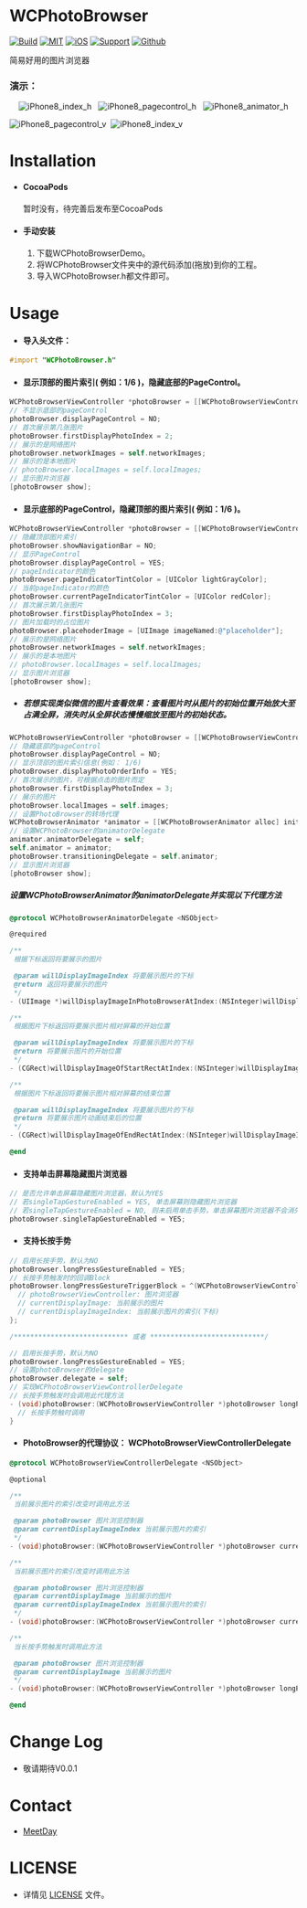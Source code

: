 # WCPhotoBrowser

[![Build](https://img.shields.io/badge/build-passing-green.svg)]() [![MIT](https://img.shields.io/badge/License-MIT-blue.svg)]() [![iOS](https://img.shields.io/badge/platform-iOS-lightgrey.svg)]() [![Support](https://img.shields.io/badge/support-iOS%208%2B-blue.svg)]() [![Github](https://img.shields.io/badge/github-MeetDay-yellowgreen.svg)]()

简易好用的图片浏览器

### 演示：

<div align=center>

![iPhone8_index_h](https://github.com/MeetDay/WCPhotoBrowser/blob/master/Assets/iPhone8_index_v.gif)   ![iPhone8_pagecontrol_h](https://github.com/MeetDay/WCPhotoBrowser/blob/master/Assets/iPhone8_pagecontrol_v.gif)   ![iPhone8_animator_h](https://github.com/MeetDay/WCPhotoBrowser/blob/master/Assets/iPhone8_animator_v.gif)

</div>

![iPhone8_pagecontrol_v](https://github.com/MeetDay/WCPhotoBrowser/blob/master/Assets/iPhone8_pagecontrol_h.gif)  ![iPhone8_index_v](https://github.com/MeetDay/WCPhotoBrowser/blob/master/Assets/iPhone8_index_h.gif)

# Installation

- #### CocoaPods
  
  ​暂时没有，待完善后发布至CocoaPods


- #### 手动安装
  
  1. 下载WCPhotoBrowserDemo。
  2. 将WCPhotoBrowser文件夹中的源代码添加(拖放)到你的工程。
  3. 导入WCPhotoBrowser.h都文件即可。

# Usage

- #### 导入头文件：

``` objective-c
#import "WCPhotoBrowser.h"
```

- #### 显示顶部的图片索引( 例如：1/6 )，隐藏底部的PageControl。

``` objective-c
WCPhotoBrowserViewController *photoBrowser = [[WCPhotoBrowserViewController alloc] init];
// 不显示底部的pageControl
photoBrowser.displayPageControl = NO;
// 首次展示第几张图片
photoBrowser.firstDisplayPhotoIndex = 2;
// 展示的是网络图片
photoBrowser.networkImages = self.networkImages;
// 展示的是本地图片
// photoBrowser.localImages = self.localImages;
// 显示图片浏览器
[photoBrowser show];
```

- #### 显示底部的PageControl，隐藏顶部的图片索引( 例如：1/6 )。

``` objective-c
WCPhotoBrowserViewController *photoBrowser = [[WCPhotoBrowserViewController alloc] init];
// 隐藏顶部图片索引
photoBrowser.showNavigationBar = NO;
// 显示PageControl
photoBrowser.displayPageControl = YES;
// pageIndicator的颜色
photoBrowser.pageIndicatorTintColor = [UIColor lightGrayColor];
// 当前pageIndicator的颜色
photoBrowser.currentPageIndicatorTintColor = [UIColor redColor];
// 首次展示第几张图片
photoBrowser.firstDisplayPhotoIndex = 3;
// 图片加载时的占位图片
photoBrowser.placehoderImage = [UIImage imageNamed:@"placeholder"];
// 展示的是网络图片
photoBrowser.networkImages = self.networkImages;
// 展示的是本地图片
// photoBrowser.localImages = self.localImages;
// 显示图片浏览器
[photoBrowser show];
```

- ##### 若想实现类似微信的图片查看效果：查看图片时从图片的初始位置开始放大至占满全屏，消失时从全屏状态慢慢缩放至图片的初始状态。

``` objective-c
WCPhotoBrowserViewController *photoBrowser = [[WCPhotoBrowserViewController alloc] init];
// 隐藏底部的pageControl
photoBrowser.displayPageControl = NO;
// 显示顶部的图片索引信息(例如： 1/6)
photoBrowser.displayPhotoOrderInfo = YES;
// 首次展示的图片，可根据点击的图片而定
photoBrowser.firstDisplayPhotoIndex = 3;
// 展示的图片
photoBrowser.localImages = self.images;
// 设置PhotoBrowser的转场代理
WCPhotoBrowserAnimator *animator = [[WCPhotoBrowserAnimator alloc] init];
// 设置WCPhotoBrowser的animatorDelegate
animator.animatorDelegate = self;
self.animator = animator;
photoBrowser.transitioningDelegate = self.animator;
// 显示图片浏览器
[photoBrowser show];
```

##### 	设置WCPhotoBrowserAnimator的animatorDelegate并实现以下代理方法

``` objective-c
@protocol WCPhotoBrowserAnimatorDelegate <NSObject>

@required

/**
 根据下标返回将要展示的图片

 @param willDisplayImageIndex 将要展示图片的下标
 @return 返回将要展示的图片
 */
- (UIImage *)willDisplayImageInPhotoBrowserAtIndex:(NSInteger)willDisplayImageIndex;

/**
 根据图片下标返回将要展示图片相对屏幕的开始位置

 @param willDisplayImageIndex 将要展示图片的下标
 @return 将要展示图片的开始位置
 */
- (CGRect)willDisplayImageOfStartRectAtIndex:(NSInteger)willDisplayImageIndex;

/**
 根据图片下标返回将要展示图片相对屏幕的结束位置

 @param willDisplayImageIndex 将要展示图片的下标
 @return 将要展示图片动画结束后的位置
 */
- (CGRect)willDisplayImageOfEndRectAtIndex:(NSInteger)willDisplayImageIndex;

@end
```

- #### 支持单击屏幕隐藏图片浏览器

``` objective-c
// 是否允许单击屏幕隐藏图片浏览器，默认为YES
// 若singleTapGestureEnabled = YES, 单击屏幕则隐藏图片浏览器
// 若singleTapGestureEnabled = NO, 则未启用单击手势，单击屏幕图片浏览器不会消失
photoBrowser.singleTapGestureEnabled = YES;
```

- #### 支持长按手势

``` objective-c
// 启用长按手势，默认为NO
photoBrowser.longPressGestureEnabled = YES;
// 长按手势触发时的回调Block
photoBrowser.longPressGestureTriggerBlock = ^(WCPhotoBrowserViewController *photoBrowserViewController, UIImage *currentDisplayImage, NSInteger currentDisplayImageIndex) {
  // photoBrowserViewController: 图片浏览器
  // currentDisplayImage: 当前展示的图片
  // currentDisplayImageIndex: 当前展示图片的索引(下标)
};

/**************************** 或者 ****************************/

// 启用长按手势，默认为NO
photoBrowser.longPressGestureEnabled = YES;
// 设置photoBrowser的delegate
photoBrowser.delegate = self;
// 实现WCPhotoBrowserViewControllerDelegate
// 长按手势触发时会调用此代理方法
- (void)photoBrowser:(WCPhotoBrowserViewController *)photoBrowser longPressGestureTriggerAtCurrentDisplayImage:(UIImage *)currentDisplayImage {
  // 长按手势触时调用
}
```

- #### PhotoBrowser的代理协议： WCPhotoBrowserViewControllerDelegate

``` objective-c
@protocol WCPhotoBrowserViewControllerDelegate <NSObject>

@optional

/**
 当前展示图片的索引改变时调用此方法

 @param photoBrowser 图片浏览控制器
 @param currentDisplayImageIndex 当前展示图片的索引
 */
- (void)photoBrowser:(WCPhotoBrowserViewController *)photoBrowser currentDisplayImageIndex:(NSInteger)currentDisplayImageIndex;

/**
 当前展示图片的索引改变时调用此方法

 @param photoBrowser 图片浏览控制器
 @param currentDisplayImage 当前展示的图片
 @param currentDisplayImageIndex 当前展示图片的索引
 */
- (void)photoBrowser:(WCPhotoBrowserViewController *)photoBrowser currentDisplayImage:(UIImage *)currentDisplayImage currentDisplayImageIndex:(NSInteger)currentDisplayImageIndex;

/**
 当长按手势触发时调用此方法

 @param photoBrowser 图片浏览控制器
 @param currentDisplayImage 当前展示的图片
 */
- (void)photoBrowser:(WCPhotoBrowserViewController *)photoBrowser longPressGestureTriggerAtCurrentDisplayImage:(UIImage *)currentDisplayImage;

@end
```



# Change Log

- 敬请期待V0.0.1

# Contact

- [MeetDay](https://github.com/MeetDay)

# LICENSE

- 详情见 [LICENSE](https://github.com/MeetDay/WCPhotoBrowser/blob/master/LICENSE) 文件。